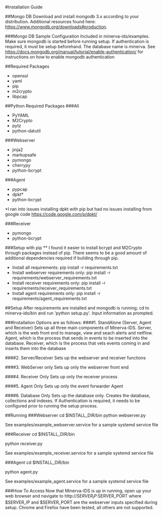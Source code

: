 #Installation Guide

##Mongo DB
Download and install mongodb 3.x according to your distribution.  Additional resources found here: https://www.mongodb.org/downloads#production.

###Mongo DB Sample Configuration
Included in minerva-ids/examples.  Make sure mongodb is started before running setup.  If authentication is required, it must be setup beforehand.  The database name is minerva.  See https://docs.mongodb.org/manual/tutorial/enable-authentication/ for instructions on how to enable mongodb authentication

##Required Packages
- openssl
- yaml
- pip
- m2crypto
- libpcap

##Python Required Packages
###All
- PyYAML
- M2Crypto
- pytz
- python-datutil

###Webserver
- jinja2
- markupsafe
- pymongo
- cherrypy
- python-bcrypt

###Agent
- pypcap
- dpkt*
- python-bcrypt

*I ran into issues installing dpkt with pip but had no issues installing from google code https://code.google.com/p/dpkt/

###Receiver
- pymongo
- python-bcrypt

###Setup with pip 
** I found it easier to install bcrypt and M2Crypto through packages instead of pip.  There seems to be a good amount of additional dependencies required if building through pip.
- Install all requirements: pip install -r requirements.txt
- Install webserver requirements only: pip install -r requirements/webserver_requirements.txt
- Install receiver requirements only: pip install -r requirements/receiver_requirements.txt
- Install agent requirements only: pip install -r requirements/agent_requirements.txt

##Setup
After requirements are installed and mongodb is running; cd to minerva-ids/bin and run 'python setup.py'.  Input information as prompted. 

###Installation Options are as follows:
####1.  StandAlone (Server, Agent and Receiver)
Sets up all three main components of Minerva-IDS.  Server, which is the web front end to manage, view and seach alerts and netflow.  Agent, which is the process that sends in events to be inserted into the database.  Receiver, which is the process that vets events coming in and inserts them into the database

####2.  Server/Receiver
Sets up the webserver and receiver functions

####3.  WebServer only
Sets up only the webserver front end

####4.  Receiver Only
Sets up only the receiver process

####5.  Agent Only
Sets up only the event forwarder Agent

####6. Database Only
Sets up the database only.  Creates the database, collections and indexes.  If Authentication is required, it needs to be configured prior to running the setup process.

##Running
###Webserver
cd $INSTALL_DIR/bin
python webserver.py

See examples/example_webserver.service for a sample systemd service file

###Receiver
cd $INSTALL_DIR/bin

python receiver.py

See examples/example_receiver.service for a sample systemd service file

###Agent
cd $INSTALL_DIR/bin

python agent.py

See examples/example_agent.service for a sample systemd service file

###How To Access
Now that Minerva-IDS is up in running, open up your web browser and navigate to http://$SERVER_IP:$SERVER_PORT  where $SERVER_IP and $SERVER_PORT are the webserver inputs specified during setup.  Chrome and Firefox have been tested, all others are not supported.
